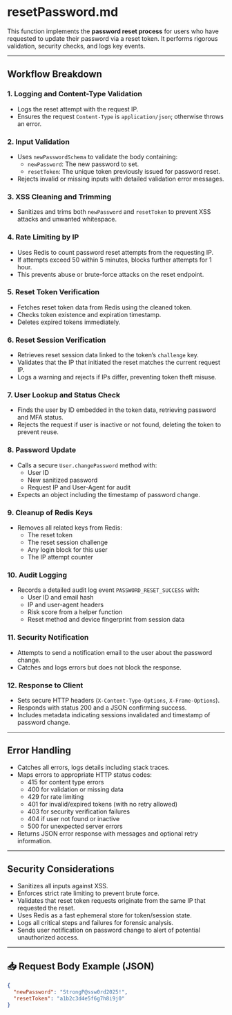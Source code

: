 # resetPassword.md

This function implements the **password reset process** for users who have requested to update their password via a reset token. It performs rigorous validation, security checks, and logs key events.

---

## Workflow Breakdown

### 1. Logging and Content-Type Validation
- Logs the reset attempt with the request IP.
- Ensures the request `Content-Type` is `application/json`; otherwise throws an error.

### 2. Input Validation
- Uses `newPasswordSchema` to validate the body containing:
  - `newPassword`: The new password to set.
  - `resetToken`: The unique token previously issued for password reset.
- Rejects invalid or missing inputs with detailed validation error messages.

### 3. XSS Cleaning and Trimming
- Sanitizes and trims both `newPassword` and `resetToken` to prevent XSS attacks and unwanted whitespace.

### 4. Rate Limiting by IP
- Uses Redis to count password reset attempts from the requesting IP.
- If attempts exceed 50 within 5 minutes, blocks further attempts for 1 hour.
- This prevents abuse or brute-force attacks on the reset endpoint.

### 5. Reset Token Verification
- Fetches reset token data from Redis using the cleaned token.
- Checks token existence and expiration timestamp.
- Deletes expired tokens immediately.

### 6. Reset Session Verification
- Retrieves reset session data linked to the token’s `challenge` key.
- Validates that the IP that initiated the reset matches the current request IP.
- Logs a warning and rejects if IPs differ, preventing token theft misuse.

### 7. User Lookup and Status Check
- Finds the user by ID embedded in the token data, retrieving password and MFA status.
- Rejects the request if user is inactive or not found, deleting the token to prevent reuse.

### 8. Password Update
- Calls a secure `User.changePassword` method with:
  - User ID
  - New sanitized password
  - Request IP and User-Agent for audit
- Expects an object including the timestamp of password change.

### 9. Cleanup of Redis Keys
- Removes all related keys from Redis:
  - The reset token
  - The reset session challenge
  - Any login block for this user
  - The IP attempt counter

### 10. Audit Logging
- Records a detailed audit log event `PASSWORD_RESET_SUCCESS` with:
  - User ID and email hash
  - IP and user-agent headers
  - Risk score from a helper function
  - Reset method and device fingerprint from session data

### 11. Security Notification
- Attempts to send a notification email to the user about the password change.
- Catches and logs errors but does not block the response.

### 12. Response to Client
- Sets secure HTTP headers (`X-Content-Type-Options`, `X-Frame-Options`).
- Responds with status 200 and a JSON confirming success.
- Includes metadata indicating sessions invalidated and timestamp of password change.

---

## Error Handling
- Catches all errors, logs details including stack traces.
- Maps errors to appropriate HTTP status codes:
  - 415 for content type errors
  - 400 for validation or missing data
  - 429 for rate limiting
  - 401 for invalid/expired tokens (with no retry allowed)
  - 403 for security verification failures
  - 404 if user not found or inactive
  - 500 for unexpected server errors
- Returns JSON error response with messages and optional retry information.

---

## Security Considerations
- Sanitizes all inputs against XSS.
- Enforces strict rate limiting to prevent brute force.
- Validates that reset token requests originate from the same IP that requested the reset.
- Uses Redis as a fast ephemeral store for token/session state.
- Logs all critical steps and failures for forensic analysis.
- Sends user notification on password change to alert of potential unauthorized access.

---

## 📥 Request Body Example (JSON)

```json
{
  "newPassword": "StrongP@ssw0rd2025!",
  "resetToken": "a1b2c3d4e5f6g7h8i9j0"
}
